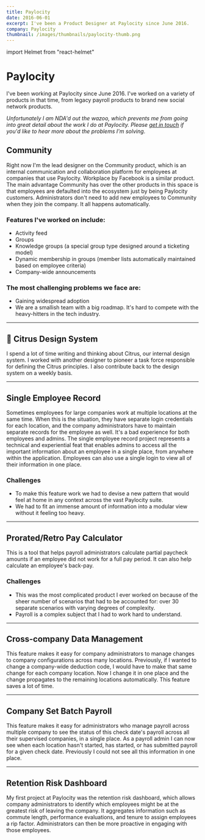 ```yaml
---
title: Paylocity
date: 2016-06-01
excerpt: I've been a Product Designer at Paylocity since June 2016.
company: Paylocity
thumbnail: /images/thumbnails/paylocity-thumb.png
---
```


import Helmet from "react-helmet"

<Helmet title="Paylocity" />

# Paylocity

I've been working at Paylocity since June 2016. I've worked on a variety of products in that time, from legacy payroll products to brand new social network products.

_Unfortunately I am NDA'd out the wazoo, which prevents me from going into great detail about the work I do at Paylocity. Please [get in touch](mailto:saundersbd@gmail.com) if you'd like to hear more about the problems I'm solving_.

## Community

Right now I'm the lead designer on the Community product, which is an internal communication and collaboration platform for employees at companies that use Paylocity. Workplace by Facebook is a similar product. The main advantage Community has over the other products in this space is that employees are defaulted into the ecosystem just by being Paylocity customers. Administrators don't need to add new employees to Community when they join the company. It all happens automatically.

### Features I've worked on include:

- Activity feed
- Groups
- Knowledge groups (a special group type designed around a ticketing model)
- Dynamic membership in groups (member lists automatically maintained based on employee criteria)
- Company-wide announcements

### The most challenging problems we face are:

- Gaining widespread adoption
- We are a smallish team with a big roadmap. It's hard to compete with the heavy-hitters in the tech industry.

---

## 🍊 Citrus Design System

I spend a lot of time writing and thinking about Citrus, our internal design system. I worked with another designer to pioneer a task force responsible for defining the Citrus principles. I also contribute back to the design system on a weekly basis.

---

## Single Employee Record
Sometimes employees for large companies work at multiple locations at the same time. When this is the situation, they have separate login credentials for each location, and the company administrators have to maintain separate records for the employee as well. It's a bad experience for both employees and admins. The single employee record project represents a technical and experiential feat that enables admins to access all the important information about an employee in a single place, from anywhere within the application. Employees can also use a single login to view all of their information in one place.

### Challenges

- To make this feature work we had to devise a new pattern that would feel at home in any context across the vast Paylocity suite.
- We had to fit an immense amount of information into a modular view without it feeling too heavy.

---

## Prorated/Retro Pay Calculator

This is a tool that helps payroll administrators calculate partial paycheck amounts if an employee did not work for a full pay period. It can also help calculate an employee's back-pay.

### Challenges

- This was the most complicated product I ever worked on because of the sheer number of scenarios that had to be accounted for: over 30 separate scenarios with varying degrees of complexity.
- Payroll is a complex subject that I had to work hard to understand.

---

## Cross-company Data Management

This feature makes it easy for company administrators to manage changes to company configurations across many locations. Previously, if I wanted to change a company-wide deduction code, I would have to make that same change for each company location. Now I change it in one place and the change propagates to the remaining locations automatically. This feature saves a lot of time.

---

## Company Set Batch Payroll

This feature makes it easy for administrators who manage payroll across multiple company to see the status of this check date's payroll across all their supervised companies, in a single place. As a payroll admin I can now see when each location hasn't started, has started, or has submitted payroll for a given check date. Previously I could not see all this information in one place.

---

## Retention Risk Dashboard

My first project at Paylocity was the retention risk dashboard, which allows company administrators to identify which employees might be at the greatest risk of leaving the company. It aggregates information such as commute length, performance evaluations, and tenure to assign employees a rip factor. Administrators can then be more proactive in engaging with those employees.